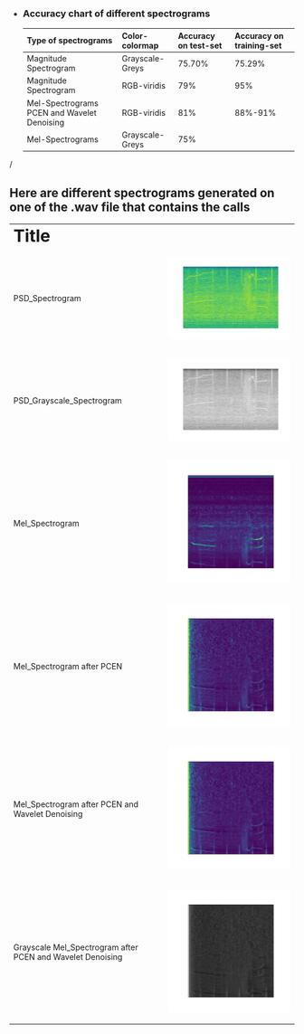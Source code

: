 
- ### Accuracy chart of different spectrograms
    | Type of spectrograms | Color-colormap | Accuracy on test-set |  Accuracy on training-set |                                                           
    | --------------------------- | ---------------- | --------------------- | ------------------------- |
    |  Magnitude Spectrogram | Grayscale-Greys  | 75.70%                | 75.29%                    |
    |  Magnitude Spectrogram    | RGB-viridis	     | 79%                   | 95%                       |
    |  Mel-Spectrograms PCEN and Wavelet Denoising  | RGB-viridis      | 81%                   | 88%-91%                   |
    |  Mel-Spectrograms | Grayscale-Greys | 75% |  |

/
## Here are different spectrograms generated on one of the .wav file that contains the calls

<table border="0">
 <tr>
    <td><b style="font-size:30px">Title</b></td>
 </tr>
 <tr>
    <td>PSD_Spectrogram</td>
     <td><p align = "center">
<img src = /Images/psd_color_scipy.png>
</p>
</td>
 </tr>
  <tr>
    <td>PSD_Grayscale_Spectrogram</td>
     <td><p align = "right">
<img src = /Images/grayscale_psd.png>
</p>
</td>
 </tr>
  <tr>
    <td>Mel_Spectrogram</td>
     <td><p align = "right">
<img src = /Images/melscale.png>
</p>
</td>
 </tr>
    
   <tr>
    <td>Mel_Spectrogram after PCEN</td>
     <td><p align = "right">
<img src = /Images/pcen_melspectrogram.png>
</p>
</td>
 </tr>
    
   <tr>
    <td>Mel_Spectrogram after PCEN and Wavelet Denoising</td>
     <td><p align = "right">
<img src = /Images/wavelet_denoising_mel.png>
</p>
</td>
 </tr>
    
     
   <tr>
    <td>Grayscale Mel_Spectrogram after PCEN and Wavelet Denoising</td>
     <td><p align = "right">
<img src = /Images/greyscale(2).png>
</p>
</td>
 </tr>
    
          
          
 
 
</table>
